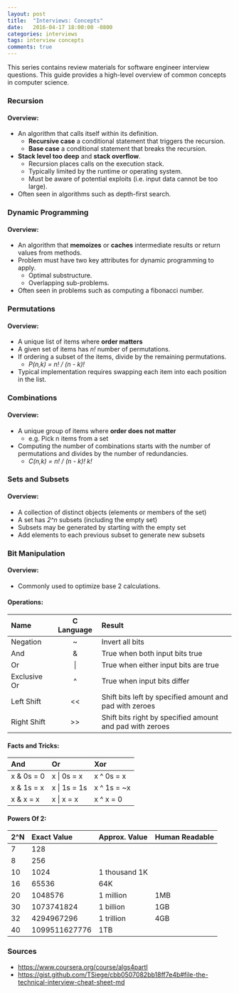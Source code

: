 ```yaml
---
layout: post
title:  "Interviews: Concepts"
date:   2016-04-17 18:00:00 -0800
categories: interviews
tags: interview concepts
comments: true
---
```


This series contains review materials for software engineer interview questions. This guide provides a high-level overview of common concepts in computer science.

### **Recursion**

#### Overview:
- An algorithm that calls itself within its definition.
  - **Recursive case** a conditional statement that triggers the recursion.
  - **Base case** a conditional statement that breaks the recursion.
- **Stack level too deep** and **stack overflow**.
  - Recursion places calls on the execution stack.
  - Typically limited by the runtime or operating system.
  - Must be aware of potential exploits (i.e. input data cannot be too large).
- Often seen in algorithms such as depth-first search.

### **Dynamic Programming**

#### Overview:
- An algorithm that **memoizes** or **caches** intermediate results or return values from methods.
- Problem must have two key attributes for dynamic programming to apply.
  - Optimal substructure.
  - Overlapping sub-problems.
- Often seen in problems such as computing a fibonacci number.


### **Permutations**

#### Overview:
- A unique list of items where **order matters**
- A given set of items has *n!* number of permutations.
- If ordering a subset of the items, divide by the remaining permutations.
  - *P(n,k) = n! / (n - k)!*
- Typical implementation requires swapping each item into each position in the list.

### **Combinations**

#### Overview:
- A unique group of items where **order does not matter**
  - e.g. Pick n items from a set
- Computing the number of combinations starts with the number of permutations and divides by the number of redundancies.
  - *C(n,k) = n! / (n - k)! k!*

### **Sets and Subsets**

#### Overview:
- A collection of distinct objects (elements or members of the set)
- A set has *2^n* subsets (including the empty set)
- Subsets may be generated by starting with the empty set
- Add elements to each previous subset to generate new subsets

### **Bit Manipulation**

#### Overview:
- Commonly used to optimize base 2 calculations.

#### Operations:

|Name|C Language|Result|
|:---|:--------:|:-----|
|Negation|~|Invert all bits|
|And|&|True when both input bits true|
|Or|\||True when either input bits are true|
|Exclusive Or|^|True when input bits differ|
|Left Shift|<<|Shift bits left by specified amount and pad with zeroes|
|Right Shift|>>|Shift bits right by specified amount and pad with zeroes|

#### Facts and Tricks:

|And|Or|Xor|
|:--|:-|:--|
|x & 0s = 0|x \| 0s = x | x ^ 0s = x|
|x & 1s = x|x \| 1s = 1s | x ^ 1s = ~x |
|x & x = x|x \| x = x|x ^ x = 0| 

#### Powers Of 2:

| 2^N | Exact Value | Approx. Value | Human Readable |
|:----|:------------|:--------------|:---------------|
|7|128|
|8|256|
|10|1024|1 thousand	1K|
|16|65536|64K|
|20|1048576|1 million|1MB|
|30|1073741824|1 billion|1GB|
|32|4294967296|1 trillion|4GB|
|40|1099511627776|1TB|



### Sources

 - <https://www.coursera.org/course/algs4partI>
 - <https://gist.github.com/TSiege/cbb0507082bb18ff7e4b#file-the-technical-interview-cheat-sheet-md>